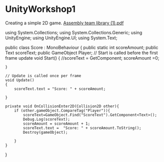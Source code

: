 # UnityWorkshop1
Creating a simple 2D game.
[Assembly team library (1).pdf](https://github.com/The-Assembly/UnityWorkshop1/files/10095770/Assembly.team.library.1.pdf)


using System.Collections;
using System.Collections.Generic;
using UnityEngine;
using UnityEngine.UI;
using System.Text;

public class Score : MonoBehaviour
{
    public static int scoreAmount;
    public Text scoreText;
     public GameObject Player;
    // Start is called before the first frame update
    void Start()
    {
        //scoreText = GetComponent<Text>;
        scoreAmount =0;
        
    }

    // Update is called once per frame
    void Update()
    {
        scoreText.text = "Score: " + scoreAmount;
        
    }

    private void OnCollisionEnter2D(Collision2D other){
        if (other.gameObject.CompareTag("Player")){
            scoreText=GameObject.Find("ScoreText").GetComponent<Text>(); 
            Debug.Log(scoreText);
            scoreAmount = scoreAmount + 1;
            scoreText.text =  "Score: " + scoreAmount.ToString();
            Destroy(gameObject);
            
        }
    }
}
